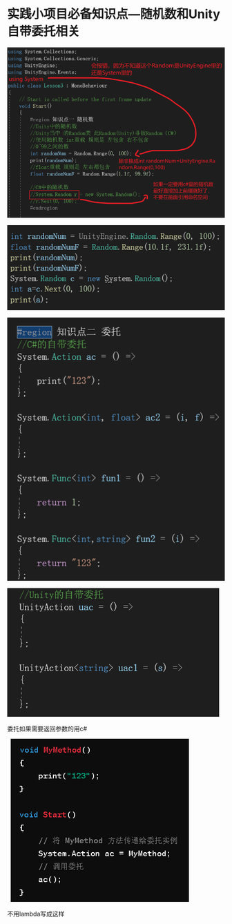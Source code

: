 # 实践小项目必备知识点—随机数和Unity自带委托相关

![f56e1d8d0967194fcf5a8ee02e8d2ecd.png](image/f56e1d8d0967194fcf5a8ee02e8d2ecd.png)

![bc607b517811dd50852d9ae7615ea55f.png](image/bc607b517811dd50852d9ae7615ea55f.png)

![f4d8260e2461ebf957f0d7955e1e80b0.png](image/f4d8260e2461ebf957f0d7955e1e80b0.png)

![ed7e9420399aebc2e4d94d2c49551f59.png](image/ed7e9420399aebc2e4d94d2c49551f59.png)

委托如果需要返回参数的用c#

![1cbb9917493ddedac3e765111810f2ed.png](image/1cbb9917493ddedac3e765111810f2ed.png)

不用lambda写成这样
